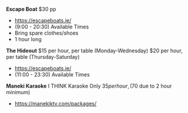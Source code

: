 **Escape Boat**
$30 pp
- https://escapeboats.ie/
- (9:00 - 20:30) Available Times
- Bring spare clothes/shoes
- 1 hour long
  
**The Hideout**
$15 per hour, per table (Monday-Wednesday)
$20 per hour, per table (Thursday-Saturday)
- https://escapeboats.ie/
- (11:00 - 23:30) Available Times

**Maneki Karaoke** I THINK
Karaoke Only
$35 per hour, ($70 due to 2 hour minimum)
- https://manekiktv.com/packages/
  
